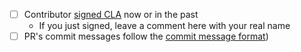 - [ ] Contributor [signed CLA](http://docs.angularjs.org/misc/contribute#CLA) now or in the past
  - If you just signed, leave a comment here with your real name
- [ ] PR's commit messages follow the [commit message format](https://docs.google.com/document/d/1QrDFcIiPjSLDn3EL15IJygNPiHORgU1_OOAqWjiDU5Y/edit#))
